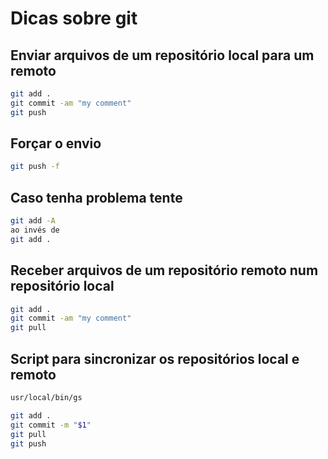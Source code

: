 # Dicas sobre git

## Enviar arquivos de um repositório local para um remoto
```bash
git add .
git commit -am "my comment"
git push
```
## Forçar o envio
```bash
git push -f
```
## Caso tenha problema tente
```bash
git add -A
ao invés de
git add .
```
## Receber arquivos de um repositório remoto num repositório local
```bash
git add .
git commit -am "my comment"
git pull
```
## Script para sincronizar os repositórios local e remoto
```bash
usr/local/bin/gs

git add .
git commit -m "$1"
git pull
git push
```
